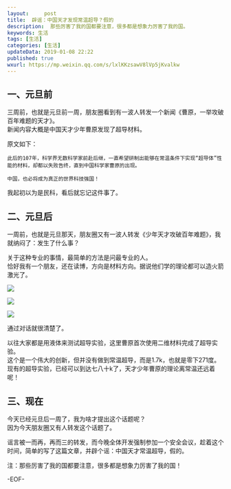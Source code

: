 ```yaml
---   
layout:     post  
title:  辟谣：中国天才发现常温超导？假的
description:  那些厉害了我的国都要注意，很多都是想象力厉害了我的国。  
keywords: 生活  
tags: [生活]    
categories: [生活]  
updateData: 2019-01-08 22:22  
published: true   
wxurl: https://mp.weixin.qq.com/s/lxlKKzsawV8lVp5jKvalkw  
---  
```



## 一、元旦前

三周前，也就是元旦前一周，朋友圈看到有一波人转发一个新闻《曹原，一举攻破百年难题的天才》。  
新闻内容大概是中国天才少年曹原发现了超导材料。  


原文如下：  


    此后的107年，科学界无数科学家前赴后继，一直希望研制出能够在常温条件下实现“超导体”性能的材料，却都以失败告终，直到中国科学家曹原的出现。
   
    中国，也必将成为真正的世界科技强国！


我起初以为是民科，看后就忘记这件事了。


## 二、元旦后  



一周前，也就是元旦那天，朋友圈又有一波人转发《少年天才攻破百年难题》，我就纳闷了：发生了什么事？  


关于这种专业的事情，最简单的方法是问最专业的人。  
恰好我有一个朋友，还在读博，方向是材料方向。据说他们学的理论都可以造火箭激光了。  


![](http://res2019.tiankonguse.com/images/2019/01/44eb5b77196568b5a0917c869e04e61d.jpg)  


![](http://res2019.tiankonguse.com/images/2019/01/f079e0134b234bfa067e6fb08da623a7.jpg)  


![](http://res2019.tiankonguse.com/images/2019/01/16a1468c68fe4c7e14569207d234a880.jpg)  


通过对话就很清楚了。  


以往大家都是用液体来测试超导实验，这里曹原首次使用二维材料完成了超导实验。  
这个是一个伟大的创新，但并没有做到常温超导，而是1.7k，也就是零下271度。  
现有的超导实验，已经可以到达七八十k了，天才少年曹原的理论离常温还远着呢！  


## 三、现在  


今天已经元旦后一周了，我为啥才提出这个话题呢？  
因为今天朋友圈又有人转发这个话题了。  


谣言被一而再，再而三的转发，而今晚全体开发强制参加一个安全会议，趁着这个时间，简单的写了这篇文章，并辟个谣：中国天才常温超导，假的。  


注：那些厉害了我的国都要注意，很多都是想象力厉害了我的国！  


-EOF-  




